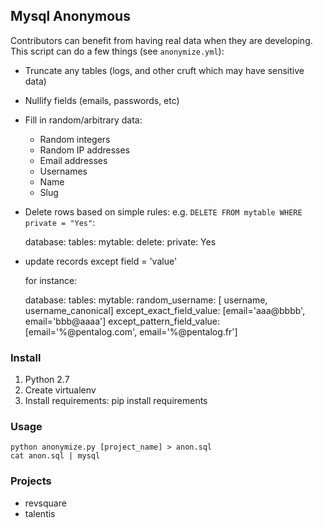 ## Mysql Anonymous

Contributors can benefit from having real data when they are
developing.  This script can do a few things (see `anonymize.yml`):

* Truncate any tables (logs, and other cruft which may have sensitive data)
* Nullify fields (emails, passwords, etc)
* Fill in random/arbitrary data:
    * Random integers
    * Random IP addresses
    * Email addresses
    * Usernames
    * Name
    * Slug
* Delete rows based on simple rules:  e.g.
  ``DELETE FROM mytable WHERE private = "Yes"``:

    database:
        tables:
            mytable:
                delete:
                    private: Yes

* update records except field = 'value'

   for instance:

    database:
        tables:
            mytable:
                random_username: [ username, username_canonical]
                except_exact_field_value: [email='aaa@bbbb', email='bbb@aaaa']
                except_pattern_field_value: [email='%@pentalog.com', email='%@pentalog.fr']

### Install

1. Python 2.7
2. Create virtualenv
3. Install requirements: pip install requirements


### Usage

    python anonymize.py [project_name] > anon.sql
    cat anon.sql | mysql

### Projects

 - revsquare
 - talentis
